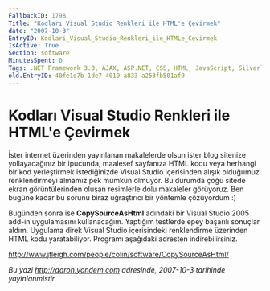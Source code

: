 ```yaml
---
FallbackID: 1798
Title: "Kodları Visual Studio Renkleri ile HTML'e Çevirmek"
date: "2007-10-3"
EntryID: Kodlari_Visual_Studio_Renkleri_ile_HTMLe_Cevirmek
IsActive: True
Section: software
MinutesSpent: 0
Tags: .NET Framework 3.0, AJAX, ASP.NET, CSS, HTML, JavaScript, Silverlight, Visual Basic 2005, Visual Studio 2005, Visual Basic .NET
old.EntryID: 40fe1d7b-1de7-4019-a833-a253fb501af9
---
```

# Kodları Visual Studio Renkleri ile HTML'e Çevirmek
İster internet üzerinden yayınlanan makalelerde olsun ister blog
sitenize yollayacağınız bir ipucunda, maalesef sayfanıza HTML kodu veya
herhangi bir kod yerleştirmek istediğinizde Visual Studio içerisinden
alışık olduğumuz renklendirmeyi almamız pek mümkün olmuyor. Bu durumda
çoğu sitede ekran görüntülerinden oluşan resimlerle dolu makaleler
görüyoruz. Ben bugüne kadar bu sorunu biraz uğraştırıcı bir yöntemle
çözüyordum :)

Bugünden sonra ise **CopySourceAsHtml** adındaki bir Visual Studio 2005
add-in uygulamasını kullanacağım. Yaptığım testlerde epey başarılı
sonuçlar aldım. Uygulama direk Visual Studio içerisindeki renklendirme
üzerinden HTML kodu yaratabiliyor. Programı aşağıdaki adresten
indirebilirsiniz.

<http://www.jtleigh.com/people/colin/software/CopySourceAsHtml/>



*Bu yazi http://daron.yondem.com adresinde, 2007-10-3 tarihinde yayinlanmistir.*

